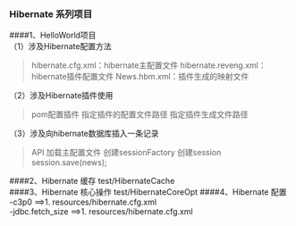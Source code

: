 ### Hibernate 系列项目
####1、HelloWorld项目  
（1）涉及Hibernate配置方法  
> hibernate.cfg.xml：hibernate主配置文件
> hibernate.reveng.xml：hibernate插件配置文件
> News.hbm.xml：插件生成的映射文件

（2）涉及Hibernate插件使用  
> pom配置插件
> 指定插件的配置文件路径
> 指定插件生成文件路径

（3）涉及向hibernate数据库插入一条记录  
> API 加载主配置文件
> 创建sessionFactory
> 创建session
> session.save(news);

####2、Hibernate 缓存
test/HibernateCache  
####3、Hibernate 核心操作
test/HibernateCoreOpt
####4、Hibernate 配置
-c3p0 ==>1. resources/hibernate.cfg.xml  
-jdbc.fetch_size ==>1. resources/hibernate.cfg.xml  

